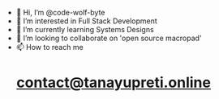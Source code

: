 - 👋 Hi, I’m @code-wolf-byte
- 👀 I’m interested in Full Stack Development 
- 🌱 I’m currently learning Systems Designs
- 💞️ I’m looking to collaborate on 'open source macropad' 
- 📫 How to reach me <h1>contact@tanayupreti.online</h1>

<!---
code-wolf-byte/code-wolf-byte is a ✨ special ✨ repository because its `README.md` (this file) appears on your GitHub profile.
You can click the Preview link to take a look at your changes.
--->
